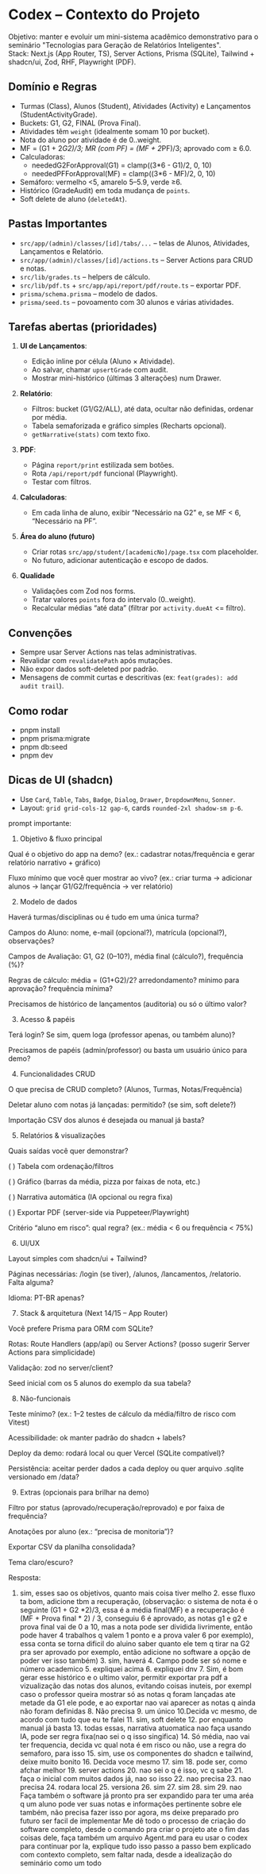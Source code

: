 # Codex – Contexto do Projeto

Objetivo: manter e evoluir um mini-sistema acadêmico demonstrativo para o seminário "Tecnologias para Geração de Relatórios Inteligentes".  
Stack: Next.js (App Router, TS), Server Actions, Prisma (SQLite), Tailwind + shadcn/ui, Zod, RHF, Playwright (PDF).

## Domínio e Regras

- Turmas (Class), Alunos (Student), Atividades (Activity) e Lançamentos (StudentActivityGrade).
- Buckets: G1, G2, FINAL (Prova Final).
- Atividades têm `weight` (idealmente somam 10 por bucket).
- Nota do aluno por atividade é de 0..weight.
- MF = (G1 + 2*G2)/3; MR (com PF) = (MF + 2*PF)/3; aprovado com ≥ 6.0.
- Calculadoras: 
  - neededG2ForApproval(G1) = clamp((3*6 - G1)/2, 0, 10)
  - neededPFForApproval(MF) = clamp((3*6 - MF)/2, 0, 10)
- Semáforo: vermelho <5, amarelo 5–5.9, verde ≥6.
- Histórico (GradeAudit) em toda mudança de `points`.
- Soft delete de aluno (`deletedAt`).

## Pastas Importantes

- `src/app/(admin)/classes/[id]/tabs/...` – telas de Alunos, Atividades, Lançamentos e Relatório.
- `src/app/(admin)/classes/[id]/actions.ts` – Server Actions para CRUD e notas.
- `src/lib/grades.ts` – helpers de cálculo.
- `src/lib/pdf.ts` + `src/app/api/report/pdf/route.ts` – exportar PDF.
- `prisma/schema.prisma` – modelo de dados.
- `prisma/seed.ts` – povoamento com 30 alunos e várias atividades.

## Tarefas abertas (prioridades)

1) **UI de Lançamentos**:  
   - Edição inline por célula (Aluno × Atividade).  
   - Ao salvar, chamar `upsertGrade` com audit.  
   - Mostrar mini-histórico (últimas 3 alterações) num Drawer.

2) **Relatório**:  
   - Filtros: bucket (G1/G2/ALL), até data, ocultar não definidas, ordenar por média.  
   - Tabela semaforizada e gráfico simples (Recharts opcional).  
   - `getNarrative(stats)` com texto fixo.

3) **PDF**:  
   - Página `report/print` estilizada sem botões.  
   - Rota `/api/report/pdf` funcional (Playwright).  
   - Testar com filtros.

4) **Calculadoras**:  
   - Em cada linha de aluno, exibir “Necessário na G2” e, se MF < 6, “Necessário na PF”.

5) **Área do aluno (futuro)**  
   - Criar rotas `src/app/student/[academicNo]/page.tsx` com placeholder.  
   - No futuro, adicionar autenticação e escopo de dados.

6) **Qualidade**  
   - Validações com Zod nos forms.  
   - Tratar valores `points` fora do intervalo (0..weight).  
   - Recalcular médias “até data” (filtrar por `activity.dueAt` <= filtro).

## Convenções

- Sempre usar Server Actions nas telas administrativas.
- Revalidar com `revalidatePath` após mutações.
- Não expor dados soft-deleted por padrão.
- Mensagens de commit curtas e descritivas (ex: `feat(grades): add audit trail`).

## Como rodar
- pnpm install
- pnpm prisma:migrate
- pnpm db:seed
- pnpm dev


## Dicas de UI (shadcn)

- Use `Card`, `Table`, `Tabs`, `Badge`, `Dialog`, `Drawer`, `DropdownMenu`, `Sonner`.
- Layout: `grid grid-cols-12 gap-6`, cards `rounded-2xl shadow-sm p-6`.

prompt importante:
1) Objetivo & fluxo principal

Qual é o objetivo do app na demo? (ex.: cadastrar notas/frequência e gerar relatório narrativo + gráfico)

Fluxo mínimo que você quer mostrar ao vivo? (ex.: criar turma → adicionar alunos → lançar G1/G2/frequência → ver relatório)

2) Modelo de dados

Haverá turmas/disciplinas ou é tudo em uma única turma?

Campos do Aluno: nome, e-mail (opcional?), matrícula (opcional?), observações?

Campos de Avaliação: G1, G2 (0–10?), média final (cálculo?), frequência (%)?

Regras de cálculo: média = (G1+G2)/2? arredondamento? mínimo para aprovação? frequência mínima?

Precisamos de histórico de lançamentos (auditoria) ou só o último valor?

3) Acesso & papéis

Terá login? Se sim, quem loga (professor apenas, ou também aluno)?

Precisamos de papéis (admin/professor) ou basta um usuário único para demo?

4) Funcionalidades CRUD

O que precisa de CRUD completo? (Alunos, Turmas, Notas/Frequência)

Deletar aluno com notas já lançadas: permitido? (se sim, soft delete?)

Importação CSV dos alunos é desejada ou manual já basta?

5) Relatórios & visualizações

Quais saídas você quer demonstrar?

( ) Tabela com ordenação/filtros

( ) Gráfico (barras da média, pizza por faixas de nota, etc.)

( ) Narrativa automática (IA opcional ou regra fixa)

( ) Exportar PDF (server-side via Puppeteer/Playwright)

Critério “aluno em risco”: qual regra? (ex.: média < 6 ou frequência < 75%)

6) UI/UX

Layout simples com shadcn/ui + Tailwind?

Páginas necessárias: /login (se tiver), /alunos, /lancamentos, /relatorio. Falta alguma?

Idioma: PT-BR apenas?

7) Stack & arquitetura (Next 14/15 – App Router)

Você prefere Prisma para ORM com SQLite?

Rotas: Route Handlers (app/api) ou Server Actions? (posso sugerir Server Actions para simplicidade)

Validação: zod no server/client?

Seed inicial com os 5 alunos do exemplo da sua tabela?

8) Não-funcionais

Teste mínimo? (ex.: 1–2 testes de cálculo da média/filtro de risco com Vitest)

Acessibilidade: ok manter padrão do shadcn + labels?

Deploy da demo: rodará local ou quer Vercel (SQLite compatível)?

Persistência: aceitar perder dados a cada deploy ou quer arquivo .sqlite versionado em /data?

9) Extras (opcionais para brilhar na demo)

Filtro por status (aprovado/recuperação/reprovado) e por faixa de frequência?

Anotações por aluno (ex.: “precisa de monitoria”)?

Exportar CSV da planilha consolidada?

Tema claro/escuro?

Resposta:
1. sim, esses sao os objetivos, quanto mais coisa tiver melho 2. esse fluxo ta bom, adicione tbm a recuperação, (observação: o sistema de nota é o seguinte (G1 + G2 *2)/3, essa é a média final(MF) e a recuperação é (MF + Prova final * 2) / 3, conseguiu 6 é aprovado, as notas g1 e g2 e prova final vai de 0 a 10, mas a nota pode ser dividida livrimente, então pode haver 4 trabalhos q valem 1 ponto e a prova valer 6 por exemplo), essa conta se torna dificil do aluino saber quanto ele tem q tirar na G2 pra ser aprovado por exemplo, então adicione no software a opção de poder ver isso também) 3. sim, haverá 4. Campo pode ser só nome e número academico 5. expliquei acima 6. expliquei dnv 7. Sim, é bom gerar esse histórico e o ultimo valor, permitir exportar pra pdf a vizualização das notas dos alunos, evitando coisas inuteis, por exempl caso o professor queira mostrar só as notas q foram lançadas ate metade da G1 ele pode, e ao exportar nao vai aparecer as notas q ainda não foram definidas 8. Não precisa 9. um único 10.Decida vc mesmo, de acordo com tudo que eu te falei 11. sim, soft delete 12. por enquanto manual já basta 13. todas essas, narrativa atuomatica nao faça usando IA, pode ser regra fixa(nao sei o q isso singifica) 14. Só média, nao vai ter frequencia, decida vc qual nota é em risco ou não, use a regra do semaforo, para isso 15. sim, use os componentes do shadcn e tailwind, deixe muito bonito 16. Decida voce mesmo 17. sim 18. pode ser, como afchar melhor 19. server actions 20. nao sei o q é isso, vc q sabe 21. faça o inicial com muitos dados já, nao so isso 22. nao precisa 23. nao precisa 24. rodara local 25. versiona 26. sim 27. sim 28. sim 29. nao Faça também o software já pronto pra ser expandido para ter uma aréa q um aluno pode ver suas notas e informações pertinente sobre ele também, não precisa fazer isso por agora, ms deixe preparado pro futuro ser facil de implementar Me dê todo o processo de criação do software completo, desde o comando pra criar o projeto ate o fim das coisas dele, faça também um arquivo Agent.md para eu usar o codex para continuar por la, explique tudo isso passo a passo bem explicado com contexto completo, sem faltar nada, desde a idealização do seminário como um todo